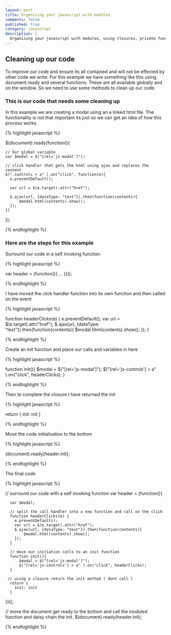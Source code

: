 ```yaml
---
layout: post
title: Organising your javascript with modules
comments: false
published: true
category: javascript
description: |
  Organising your javascript with modules, using closures, private functions and init.
---
```


## Cleaning up our code

To improve our code and ensure its all contained and will not be effected by other code we write. For this example we have something like this using document.ready and several functions. These are all available globally and on the window. So we need to use some methods to clean up our code.

### This is our code that needs some cleaning up

In this example we are creating a modal using an a linked html file. The functionality is not that important its just so we can get an idea of how this process works.

{% highlight javascript %}

  $(document).ready(function(){

    // Our global variable
    var $modal = $("[rel='js-modal']");

    // click handler that gets the html using ajax and replaces the content
    $(".controls > a" ).on("click", function(e){
      e.preventDefault();

      var url = $(e.target).attr("href");

      $.ajax(url, {dataType: "text"}).then(function(contents){
          $modal.html(contents).show();
      });
    })

  });

{% endhighlight %}


### Here are the steps for this example

Surround our code in a self invoking function.

{% highlight javascript %}

var header = (function(){
  ...
})();

{% endhighlight %}


I have moved the click handler function into its own function and then called on the event

{% highlight javascript %}

function headerClicks(e) {
  e.preventDefault();
  var url = $(e.target).attr("href");
  $.ajax(url, {dataType: "text"}).then(function(contents){
      $modal.html(contents).show();
  });
}

{% endhighlight %}

Create an init function and place our calls and variables in here

{% highlight javascript %}

function init(){
    $modal = $("[rel='js-modal']");
    $("[rel='js-controls'] > a" ).on("click", headerClicks);
}

{% endhighlight %}

Then to complete the closure I have returned the init

{% highlight javascript %}

return {
  init: init
}

{% endhighlight %}

Move the code initialisation to the bottom

{% highlight javascript %}

(document).ready(header.init);

{% endhighlight %}

The final code

{% highlight javascript %}

  // surround our code with a self invoking function
  var header = (function(){

      var $modal;

      // split the call handler into a new function and call on the click
      function headerClicks(e) {
        e.preventDefault();
        var url = $(e.target).attr("href");
        $.ajax(url, {dataType: "text"}).then(function(contents){
            $modal.html(contents).show();
        });
      }

      // move our initiation calls to an init function
      function init(){
          $modal = $("[rel='js-modal']");
          $("[rel='js-controls'] > a" ).on("click", headerClicks);
      }

     // using a closure return the init method ( dont call )
      return {
        init: init
      }

  })();


  // move the document get ready to the bottom and call the moduled function and daisy chain the init.
  $(document).ready(header.init);

{% endhighlight %}
